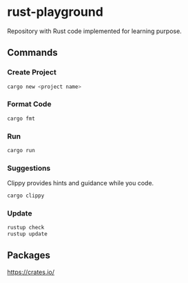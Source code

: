 # rust-playground
Repository with Rust code implemented for learning purpose.

## Commands

### Create Project
```sh
cargo new <project name>
```

### Format Code
```sh
cargo fmt
```

### Run
```sh
cargo run
```

### Suggestions
Clippy provides hints and guidance while you code. 
```sh
cargo clippy
```

### Update
```sh
rustup check
rustup update
```

## Packages
https://crates.io/
